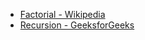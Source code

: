 - [Factorial - Wikipedia](https://en.wikipedia.org/wiki/Factorial)
- [Recursion - GeeksforGeeks](https://www.geeksforgeeks.org/recursion/)
